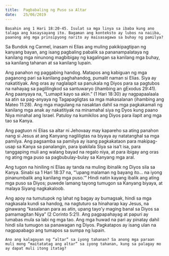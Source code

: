 ```yaml
---
title:  Pagbabaling ng Puso sa Altar
date:   25/06/2019
---
```


`Basahin ang 1 Hari 18:20-45. Isulat sa mga linya sa ibaba kung ano talaga ang kasaysayang ito. Bagaman ang konteksto ay lubos na naiiba, paanong ang mga prinsipyong narito ay maisasagawa sa buhay ng pamilya?`

Sa Bundok ng Carmel, inasam ni Elias ang muling pakikipagtipan ng kanyang bayan, ang isang pagbaling pabalik sa pananampalataya ng kanilang mga ninunong magbibigay ng kagalingan sa kanilang mga buhay, sa kanilang tahanan at sa kanilang lupain.

Ang panahon ng paggabing handog. Matapos ang kabiguan ng mga paganong pari sa kanilang paghahandog, pumalit naman si Elias. Siya ay nakatitiyak. Ang oras ay naglalapit sa panukala ng Diyos para sa pagtubos na nahayag sa paglilingkod sa santuwaryo (ihambing an gExodus 29:41). Ang paanyaya na, “Lumapit kayo sa akin.” (1 Hari 18:30) ay nagpapaalaala sa atin sa pag-anyaya ng Tagapagligtas sa mga makasalanan (ihambing ang Mateo 11:28). Ang mga magulang na nasaktan dahil sa mga pagkakamali ng kanilang mga anak ay nakatitiyak na minamahal siya ng Dyos kung paano Niya minahal ang Israel. Patuloy na kumikilos ang Diyos para ilapit ang mga tao sa Kanya.

Ang pagtuon ni Elias sa altar ni Jehovaay may kapareho sa ating panahon nang si Jesus at ang Kanyang nagliligtas na biyaya ay natatanghal sa mga pamilya. Ang pagsamba sa pamilya ay isang pagkakataon para makipag-usap sa Kanya sa panalangin, para ipakilala Siya sa isa’t isa, para tanggaping muli ang walang bayad na regalo niya, at para ibigay ang oras ng ating mga puso sa pagbubulay-bulay sa Kanyang mga aral.

Ang tugon na hiniling ni Elias ay tanda na muling ibinalik ng Diyos sila sa Kanya. Sinabi sa 1 Hari 18:37 na, “’upang malaman ng bayang ito… na iyong pinanumbalik ang kanilang mga puso.’” Hindi natin kayang ibalik ang ating mga puso sa Diyos; puwede lamang tayong tumugon sa Kanyang biyaya, at malaya Siyang nagkakaloob.

Ang apoy na tumutupok ng lahat ng bagay ay bumagsak, hindi sa mga nagkasala kundi sa handog, na nagtuturo sa hinaharap kay Jesus, na ginawang “kasalanan para as atin, upang tayo’y maging banal sa Diyos sa pamamagitan Niya” (2 Corinto 5:21). Ang pagpapahayag at papuri ay lumabas mula sa labi ng mga tao. Ang mga huwad na pari ay pinatay dahil hindi sila tumugon sa panawagan ng Diyos. Pagkatapos ay isang ulan na nagpapabago ang tumapos sa sumpa ng lupain.

`Ano ang kalagayan ng “altar” sa iyong tahanan? Sa anong mga paraan muli mong “maitatatag ang altar” sa iyong tahanan, kung sa palagay mo ay dapat muli itong itatag?`
